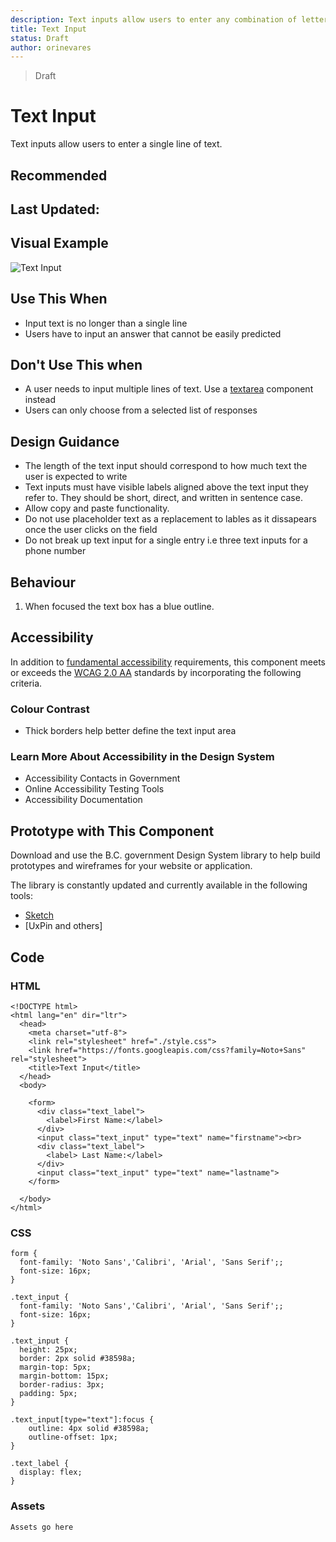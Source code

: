 ```yaml
---
description: Text inputs allow users to enter any combination of letters, numbers, or symbols of their choosing in a structured format.
title: Text Input
status: Draft
author: orinevares
---
```


> Draft

# Text Input

Text inputs allow users to enter a single line of text.

## Recommended

## Last Updated:

## Visual Example
![Text Input](https://github.com/bcgov/design-system/blob/master/components/text_input/images/text_input.png?raw=true)

## Use This When
* Input text is no longer than a single line
* Users have to input an answer that cannot be easily predicted

## Don't Use This when
* A user needs to input multiple lines of text. Use a [textarea](../textarea/textarea.md) component instead
* Users can only choose from a selected list of responses

## Design Guidance
* The length of the text input should correspond to how much text the user is expected to write
* Text inputs must have visible labels aligned above the text input they refer to. They should be short, direct, and written in sentence case.
* Allow copy and paste functionality.
* Do not use placeholder text as a replacement to lables as it dissapears once the user clicks on the field
* Do not break up text input for a single entry i.e three text inputs for a phone number

## Behaviour
1. When focused the text box has a blue outline.

## Accessibility
In addition to [fundamental accessibility]() requirements, this component meets or exceeds the [WCAG 2.0 AA](https://www.w3.org/TR/WCAG20/) standards by incorporating the following criteria.

### Colour Contrast
* Thick borders help better define the text input area

### Learn More About Accessibility in the Design System
* Accessibility Contacts in Government
* Online Accessibility Testing Tools
* Accessibility Documentation

## Prototype with This Component
Download and use the B.C. government Design System library to help build prototypes and wireframes for your website or application.

The library is constantly updated and currently available in the following tools:

* [Sketch](https://sketch.cloud/s/Q0bkG)
* [UxPin and others]

## Code
### HTML
```
<!DOCTYPE html>
<html lang="en" dir="ltr">
  <head>
    <meta charset="utf-8">
    <link rel="stylesheet" href="./style.css">
    <link href="https://fonts.googleapis.com/css?family=Noto+Sans" rel="stylesheet">
    <title>Text Input</title>
  </head>
  <body>

    <form>
      <div class="text_label">
        <label>First Name:</label>
      </div>
      <input class="text_input" type="text" name="firstname"><br>
      <div class="text_label">
        <label> Last Name:</label>
      </div>
      <input class="text_input" type="text" name="lastname">
    </form>

  </body>
</html>
```
### CSS
```
form {
  font-family: 'Noto Sans','Calibri', 'Arial', 'Sans Serif';;
  font-size: 16px;
}

.text_input {
  font-family: 'Noto Sans','Calibri', 'Arial', 'Sans Serif';;
  font-size: 16px;
}

.text_input {
  height: 25px;
  border: 2px solid #38598a;
  margin-top: 5px;
  margin-bottom: 15px;
  border-radius: 3px;
  padding: 5px;
}

.text_input[type="text"]:focus {
    outline: 4px solid #38598a;
    outline-offset: 1px;
}

.text_label {
  display: flex;
}
```
### Assets
	Assets go here

